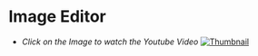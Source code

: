 # Image Editor 
- *Click on the Image to watch the Youtube Video*
[![Thumbnail](https://img.youtube.com/vi/eR3-_Va31rY/0.jpg)](https://www.youtube.com/watch?v=eR3-_Va31rY)

